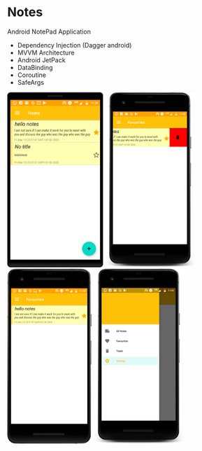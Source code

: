 # Notes
Android NotePad Application
* Dependency Injection (Dagger android)
* MVVM Architecture
* Android JetPack
* DataBinding
* Coroutine
* SafeArgs

<div class="row">
  <img src="screenshot/device-2020-03-13-233852.png" height="400" alt="screenshot"/>
<img src="screenshot/device-2020-03-13-234132.png" height="400" alt="screenshot"/>
<img src="screenshot/device-2020-03-13-234005.png" height="400" alt="screenshot"/>

<img src="screenshot/device-2020-03-13-234300.png" height="400" alt="screenshot"/>
  
</div>

